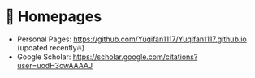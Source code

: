 # 📎 Homepages
- Personal Pages: https://github.com/Yuqifan1117/Yuqifan1117.github.io (updated recently🔥)
- Google Scholar: https://scholar.google.com/citations?user=uodH3cwAAAAJ
